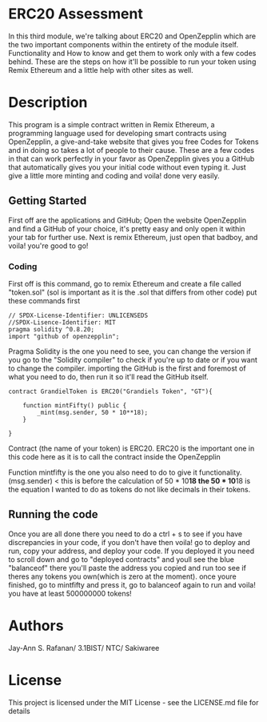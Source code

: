 # ERC20 Assessment
In this third module, we're talking about ERC20 and OpenZepplin which are the two important components within the entirety of the module itself. Functionality and How to know and get them to work only with a few codes behind. These are the steps on how it'll be possible to run your token using Remix Ethereum and a little help with other sites as well.

# Description
This program is a simple contract written in Remix Ethereum, a programming language used for developing smart contracts using OpenZepplin, a give-and-take website that gives you free Codes for Tokens and in doing so takes a lot of people to their cause. These are a few codes in that can work perfectly in your favor as OpenZepplin gives you a GitHub that automatically gives you your initial code without even typing it. Just give a little more minting and coding and voila! done very easily.

## Getting Started
First off are the applications and GitHub;
Open the website OpenZepplin and find a GitHub of your choice, it's pretty easy and only open it within your tab for further use. 
Next is remix Ethereum, just open that badboy, and voila! you're good to go!

### Coding
First off is this command, go to remix Ethereum and create a file called "token.sol" (sol is important as it is the .sol that differs from other code) put these commands first
```
// SPDX-License-Identifier: UNLICENSEDS
//SPDX-Lisence-Identifier: MIT
pragma solidity ^0.8.20;
import "github of openzepplin";

```
Pragma Solidity is the one you need to see, you can change the version if you go to the "Solidity compiler" to check if you're up to date or if you want to change the compiler. 
importing the GitHub is the first and foremost of what you need to do, then run it so it'll read  the GitHub itself.

```
contract GrandielToken is ERC20("Grandiels Token", "GT"){

    function mintFifty() public {
        _mint(msg.sender, 50 * 10**18);
    }
    
}
```
Contract (the name of your token) is ERC20. ERC20 is the important one in this code here as it is to call the contract inside the OpenZepplin

Function mintfifty is the one you also need to do to give it functionality.
(msg.sender) < this is before the calculation of 50 * 10**18 
the 50 * 10**18 is the equation I wanted to do as tokens do not like decimals in their tokens.

## Running the code
Once you are all done there you need to do a ctrl + s to see if you have discrepancies in your code, if you don't have then voila! go to deploy and run, copy your address, and deploy your code. If you deployed it you need to scroll down and go to "deployed contracts" and youll see the blue "balanceof" there you'll paste the address you copied and run too see if theres any tokens you own(which is zero at the moment). once youre finished, go to mintfifty and press it, go to balanceof again to run and voila! you have at least 500000000 tokens!

# Authors
Jay-Ann S. Rafanan/ 3.1BIST/ NTC/ Sakiwaree

# License
This project is licensed under the MIT License - see the LICENSE.md file for details
